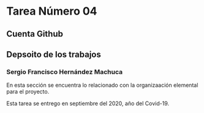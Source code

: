 ﻿# Tarea Número 04
## Cuenta Github
## Depsoito de los trabajos 
### Sergio Francisco Hernández Machuca

En esta sección se encuentra lo relacionado con la organizaación elemental para el proyecto. 

Esta tarea se entrego en septiembre del 2020, año del Covid-19.